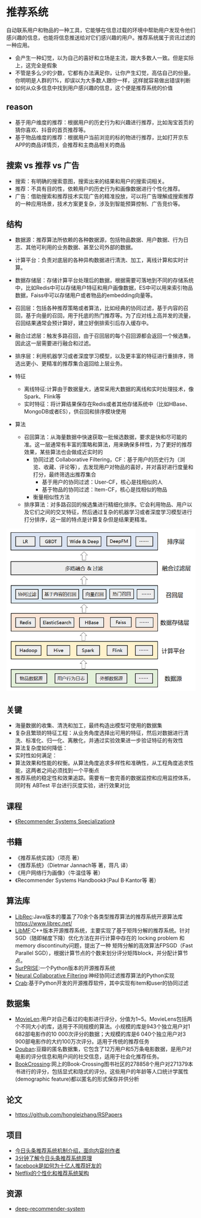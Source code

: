 # 推荐系统

自动联系用户和物品的一种工具，它能够在信息过载的环境中帮助用户发现令他们感兴趣的信息，也能将信息推送给对它们感兴趣的用户。推荐系统属于资讯过滤的一种应用。

* 会产生一种幻觉，以为自己的喜好和立场是主流，跟大多数人一致。但是实际上，这完全是假象
* 不管是多么少的少数，它都有办法满足你，让你产生幻觉，高估自己的份量。你明明是人群的1%，却误以为大多数人跟你一样，这样就容易做出错误判断
* 如何从众多信息中找到用户感兴趣的信息，这个便是推荐系统的价值

## reason

* 基于用户维度的推荐：根据用户的历史行为和兴趣进行推荐，比如淘宝首页的猜你喜欢、抖音的首页推荐等。
* 基于物品维度的推荐：根据用户当前浏览的标的物进行推荐，比如打开京东APP的商品详情页，会推荐和主商品相关的商品

## 搜索 vs 推荐 vs 广告

* 搜索：有明确的搜索意图，搜索出来的结果和用户的搜索词相关。
* 推荐：不具有目的性，依赖用户的历史行为和画像数据进行个性化推荐。
* 广告：借助搜索和推荐技术实现广告的精准投放，可以将广告理解成搜索推荐的一种应用场景，技术方案更复杂，涉及到智能预算控制、广告竞价等。

## 结构

* 数据源：推荐算法所依赖的各种数据源，包括物品数据、用户数据、行为日志、其他可利用的业务数据、甚至公司外部的数据。
* 计算平台：负责对底层的各种异构数据进行清洗、加工，离线计算和实时计算。
* 数据存储层：存储计算平台处理后的数据，根据需要可落地到不同的存储系统中，比如Redis中可以存储用户特征和用户画像数据，ES中可以用来索引物品数据，Faiss中可以存储用户或者物品的embedding向量等。
* 召回层：包括各种推荐策略或者算法，比如经典的协同过滤，基于内容的召回，基于向量的召回，用于托底的热门推荐等。为了应对线上高并发的流量，召回结果通常会预计算好，建立好倒排索引后存入缓存中。
* 融合过滤层：触发多路召回，由于召回层的每个召回源都会返回一个候选集，因此这一层需要进行融合和过滤。
* 排序层：利用机器学习或者深度学习模型，以及更丰富的特征进行重排序，筛选出更小、更精准的推荐集合返回给上层业务。


* 特征
  - 离线特征:计算由于数据量大，通常采用大数据的离线和实时处理技术，像Spark、Flink等
  - 实时特征：将计算结果保存在Redis或者其他存储系统中（比如HBase、MongoDB或者ES），供召回和排序模块使用
* 算法
  - 召回算法：从海量数据中快速获取一批候选数据，要求是快和尽可能的准。这一层通常有丰富的策略和算法，用来确保多样性，为了更好的推荐效果，某些算法也会做成近实时的
    + 协同过滤 Collaborative Filtering，CF：基于用户的历史行为（浏览、收藏、评论等），去发现用户对物品的喜好，并对喜好进行度量和打分，最终筛选出推荐集合
      * 基于用户的协同过滤：User-CF，核心是找相似的人
      * 基于物品的协同过滤：Item-CF，核心是找相似的物品
    + 衡量相似性方法
  - 排序算法：对多路召回的候选集进行精细化排序。它会利用物品、用户以及它们之间的交叉特征，然后通过复杂的机器学习或者深度学习模型进行打分排序，这一层的特点是计算复杂但是结果更精准。

![推荐系统的整体架构](../_static/rs_construct.png "Optional title")

## 关键

* 海量数据的收集、清洗和加工，最终构造出模型可使用的数据集
* 复杂且繁琐的特征工程：从业务角度选择出可用的特征，然后对数据进行清洗、标准化、归一化、离散化，并通过实验效果进一步验证特征的有效性
* 算法复杂度如何降低：
* 实时性如何满足：
* 算法效果和性能的权衡。从算法角度追求多样性和准确性，从工程角度追求性能，这两者之间必须找到一个平衡点
* 推荐系统的稳定性和效果追踪。需要有一套完善的数据监控和应用监控体系，同时有 ABTest 平台进行灰度实验，进行效果对比

## 课程

* [《Recommender Systems Specialization》](https://www.coursera.org/specializations/recommender-systems)

## 书籍

* 《推荐系统实践》（项亮 著）
* 《推荐系统》（Dietmar Jannach等 著，蒋凡 译）
* 《用户网络行为画像》（牛温佳等 著）
* 《Recommender Systems Handbook》（Paul B·Kantor等 著）

## 算法库

* [LibRec](https://github.com/guoguibing/librec):Java版本的覆盖了70余个各类型推荐算法的推荐系统开源算法库 <https://www.librec.net/>
* [LibMF](http://www.csie.ntu.edu.tw/~cjlin/libmf/):C++版本开源推荐系统，主要实现了基于矩阵分解的推荐系统。针对SGD（随即梯度下降）优化方法在并行计算中存在的 locking problem 和 memory discontinuity问题，提出了一种 矩阵分解的高效算法FPSGD（Fast Parallel SGD），根据计算节点的个数来划分评分矩阵block，并分配计算节点。
* [SurPRISE](http://surpriselib.com/):一个Python版本的开源推荐系统
* [Neural Collaborative Filtering](https://github.com/hexiangnan/neural_collaborative_filtering):神经协同过滤推荐算法的Python实现
* [Crab](http://muricoca.github.io/crab/):基于Python开发的开源推荐软件，其中实现有item和user的协同过滤

## 数据集

+ [MovieLen](https://grouplens.org/datasets/movielens/):用户对自己看过的电影进行评分，分值为1~5。MovieLens包括两个不同大小的库，适用于不同规模的算法。小规模的库是943个独立用户对1 682部电影作的10 000次评分的数据；大规模的库是6 040个独立用户对3 900部电影作的大约100万次评分。适用于传统的推荐任务
+ [Douban](https://www.cse.cuhk.edu.hk/irwin.king.new/pub/data/douban):豆瓣的匿名数据集，它包含了12万用户和5万条电影数据，是用户对电影的评分信息和用户间的社交信息，适用于社会化推荐任务。
+ [BookCrossing](http://www2.informatik.uni-freiburg.de/~cziegler/BX/):网上的Book-Crossing图书社区的278858个用户对271379本书进行的评分，包括显式和隐式的评分。这些用户的年龄等人口统计学属性(demographic feature)都以匿名的形式保存并供分析

## 论文

* <https://github.com/hongleizhang/RSPapers>

## 项目

+ [今日头条推荐系统机制介绍，面向内容创作者](https://v.qq.com/x/page/f0800qavik7.html?)
+ [3分钟了解今日头条推荐系统原理](https://v.qq.com/x/page/g05349lb80j.html)
+ [facebook是如何为十亿人推荐好友的](https://code.facebook.com/posts/861999383875667/recommending-items-to-more-than-a-billion-people/)
+ [Netflix的个性化和推荐系统架构](http://techblog.netflix.com/2013/03/system-architectures-for.html)

## 资源

* [deep-recommender-system](https://github.com/chocoluffy/deep-recommender-system)
